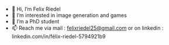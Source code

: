 - 👋 Hi, I’m Felix Riedel
- 👀 I’m interested in image generation and games
- 🌱 I’m a PhD student
- 📫 Reach me via mail : felixriedel25@gmail.com or on linkedin : linkedin.com/in/félix-riedel-5794921b9 
